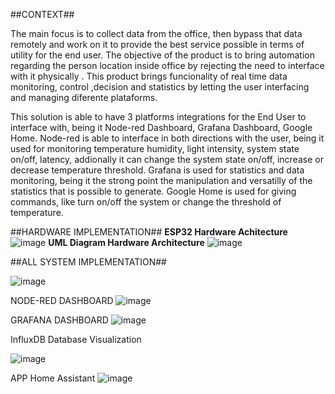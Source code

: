 ##CONTEXT##

The main focus is to collect data from the office, then bypass that data remotely and work on it to provide the best service possible in terms of utility for the end user.
The objective of the product is to bring automation regarding the person location inside office by rejecting the need to interface with it physically . 
This product brings funcionality of real time data monitoring, control ,decision and statistics by letting the user interfacing and managing diferente plataforms.

This solution is able to have 3 platforms integrations for the End User to interface with, being it Node-red Dashboard, Grafana Dashboard, Google Home.
Node-red is able to interface in both directions with the user, being it used for monitoring temperature humidity, light intensity, system state on/off, latency, addionally it can change the system state on/off, increase or decrease temperature threshold.
Grafana is  used for statistics and data monitoring, being it the strong point the manipulation and versatilly of the statistics that is possible to generate.
Google Home is used for giving commands, like turn on/off the system or change the threshold of temperature. 

##HARDWARE IMPLEMENTATION##
**ESP32 Hardware Achitecture**
![image](https://github.com/Rafaeljff/DTSD/assets/45770575/87994239-07a6-4f04-91eb-9f67f3630a59)
**UML Diagram Hardware Architecture**
![image](https://github.com/Rafaeljff/DTSD/assets/45770575/af55268f-9f04-449c-a561-72692388a1ae)

##ALL SYSTEM IMPLEMENTATION##

![image](https://github.com/Rafaeljff/DTSD/assets/45770575/e2ad4141-4f60-4532-a6a8-2f7094f2ae15)

NODE-RED DASHBOARD
![image](https://github.com/Rafaeljff/DTSD/assets/45770575/df96cd10-8fc6-419a-acaf-b3b245d0a5e0)

GRAFANA DASHBOARD
![image](https://github.com/Rafaeljff/DTSD/assets/45770575/3ef33da1-5f29-466c-88c0-fd0fea7f5f61)


InfluxDB Database Visualization

![image](https://github.com/Rafaeljff/DTSD/assets/45770575/f1844409-9c19-451c-a1e3-2a0613f73a0b)


APP Home Assistant 
![image](https://github.com/Rafaeljff/DTSD/assets/45770575/3abc0ff3-2dfc-4466-ad51-96f5f6cdcecd)



